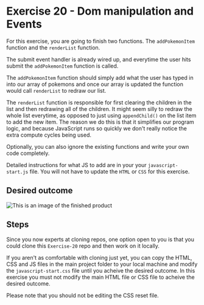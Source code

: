 # Exercise 20 - Dom manipulation and Events

For this exercise, you are going to finish two functions. The `addPokemonItem` function and the `renderList` function.

The submit event handler is already wired up, and everytime the user hits submit the `addPokemonItem` function is called.

The `addPokemonItem` function should simply add what the user has typed in into our array of pokemons and once our array is updated the function would call `renderList` to redraw our list.

The `renderList` function is responsible for first clearing the children in the list and then redrawing all of the children. It might seem silly to redraw the whole list everytime, as opposed to just using `appendChild()` on the list item to add the new item. The reason we do this is that it simplifies our program logic, and because JavaScript runs so quickly we don't really notice the extra compute cycles being used.

Optionally, you can also ignore the existing functions and write your own code completely.

Detailed instructions for what JS to add are in your your `javascript-start.js` file. You will not have to update the `HTML` or `CSS` for this exercise.

## Desired outcome

![This is an image of the finished product](/images/desired-outcome.png)

## Steps

Since you now experts at cloning repos, one option open to you is that you could clone this `Exercise-20` repo and then work on it locally.

If you aren't as comfortable with cloning just yet, you can copy the HTML, CSS and JS files in the main project folder to your local machine and modify the `javascript-start.css` file until you acheive the desired outcome. In this exercise you must not modify the main HTML file or CSS file to acheive the desired outcome.

Please note that you should not be editing the CSS reset file.
